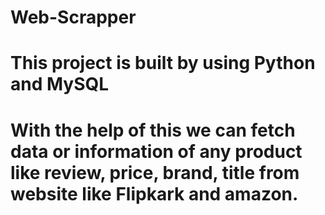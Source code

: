 # Web-Scrapper
# This project is built by using Python and MySQL
# With the help of this we can fetch data or information of any product like review, price,  brand, title from website like Flipkark and amazon. 
